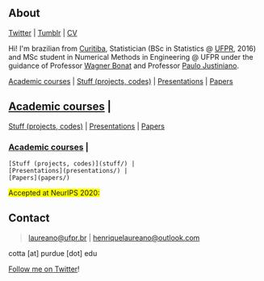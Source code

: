 ## About

[Twitter](https://twitter.com/hap_laureano) |
[Tumblr](tumblr/) |
[CV](vitae.pdf)

Hi! I'm brazilian from [Curitiba](https://goo.gl/K1Qcdv), Statistician
(BSc in Statistics @ [UFPR](https://goo.gl/DtVAbi), 2016) and MSc
student in Numerical Methods in Engineering @ UFPR under the guidance of
Professor [Wagner Bonat](http://www.leg.ufpr.br/~wagner/) and Professor
[Paulo Justiniano](http://leg.ufpr.br/~paulojus/).

[Academic courses](academic_courses/) |
[Stuff (projects, codes)](stuff/) |
[Presentations](presentations/) |
[Papers](papers/)

## [Academic courses](academic_courses/) |
   [Stuff (projects, codes)](stuff/) |
   [Presentations](presentations/) |
   [Papers](papers/)

### [Academic courses](academic_courses/) |
    [Stuff (projects, codes)](stuff/) |
    [Presentations](presentations/) |
    [Papers](papers/)

<span style="background-color: #FFFF00">Accepted at NeurIPS 2020:</span>

## Contact

> <laureano@ufpr.br> | <henriquelaureano@outlook.com>

cotta [at] purdue [dot] edu

[Follow me on Twitter](https://twitter.com/cottascience)!
